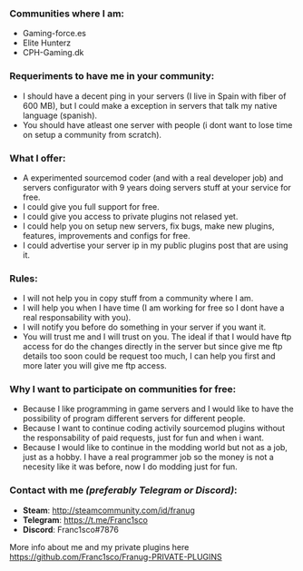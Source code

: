 ### Communities where I am:

* Gaming-force.es
* Elite Hunterz
* CPH-Gaming.dk


### Requeriments to have me in your community:

* I should have a decent ping in your servers (I live in Spain with fiber of 600 MB), but I could make a exception in servers that talk my native language (spanish).
* You should have atleast one server with people (i dont want to lose time on setup a community from scratch).


### What I offer:

* A experimented sourcemod coder (and with a real developer job) and servers configurator with 9 years doing servers stuff at your service for free.
* I could give you full support for free.
* I could give you access to private plugins not relased yet.
* I could help you on setup new servers, fix bugs, make new plugins, features, improvements and configs for free.
* I could advertise your server ip in my public plugins post that are using it.


### Rules:

* I will not help you in copy stuff from a community where I am.
* I will help you when I have time (I am working for free so I dont have a real responsability with you).
* I will notify you before do something in your server if you want it.
* You will trust me and I will trust on you. The ideal if that I would have ftp access for do the changes directly in the server but since give me ftp details too soon could be request too much, I can help you first and more later you will give me ftp access.


### Why I want to participate on communities for free:

* Because I like programming in game servers and I would like to have the possibility of program different servers for different people.
* Because I want to continue coding activily sourcemod plugins without the responsability of paid requests, just for fun and when i want.
* Because I would like to continue in the modding world but not as a job, just as a hobby. I have a real programmer job so the money is not a necesity like it was before, now I do modding just for fun.


### Contact with me *(preferably Telegram or Discord)*:  

* **Steam**: http://steamcommunity.com/id/franug
* **Telegram**: https://t.me/Franc1sco
* **Discord**: Franc1sco#7876


More info about me and my private plugins here https://github.com/Franc1sco/Franug-PRIVATE-PLUGINS
